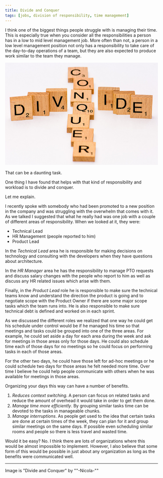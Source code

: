 ```yaml
---
title: Divide and Conquer
tags: [jobs, division of responsibility, time management]
---
```

I think one of the biggest things people struggle with is managing their time. This is especially true when you consider all the responsibilities a person has in a low to mid level management job. More often than not, a person in a low level management position not only has a responsibility to take care of the day-to-day operations of a team, but they are also expected to produce work similar to the team they manage.

![divide][divide]

That can be a daunting task.

One thing I have found that helps with that kind of responsibility and workload is to divide and conquer.

Let me explain.

I recently spoke with somebody who had been promoted to a new position in the company and was struggling with the overwhelm that comes with it. As we talked I suggested that what he really had was one job with a couple of different areas of responsibility. When we looked at it, they were:

- Technical Lead
- HR Management (people reported to him)
- Product Lead

In the _Technical Lead_ area he is responsible for making decisions on technology and consulting with the developers when they have questions about architecture.

In the _HR Manager_ area he has the responsibility to manage PTO requests and discuss salary changes with the people who report to him as well as discuss any HR related issues which arise with them.

Finally, in the _Product Lead_ role he is responsible to make sure the technical teams know and understand the direction the product is going and to negotiate scope with the Product Owner if there are some major scope tasks which the team runs into. He is also responsible to make sure technical debt is defined and worked on in each sprint.

As we discussed the different roles we realized that one way he could get his schedule under control would be if he managed his time so that meetings and tasks could be grouped into one of the three areas. For example, he could set aside a day for each area during the week and ask for meetings in those areas only for those days. He could also schedule time each of those days for no meetings so he could focus on performing tasks in each of those areas.

For the other two days, he could have those left for ad-hoc meetings or he could schedule two days for those areas he felt needed more time. Over time I believe he could help people communicate with others when he was available for meetings in those areas.

Organizing your days this way can have a number of benefits.

1. _Reduces context switching_. A person can focus on related tasks and reduce the amount of overhead it would take in order to get them done.
2. _Manage time more efficiently_. By grouping similar tasks time can be devoted to the tasks in manageable chunks.
3. _Manage interruptions_. As people get used to the idea that certain tasks are done at certain times of the week, they can plan for it and group similar meetings on the same days. If possible even scheduling similar rooms and people so there is less travel and wasted time.

Would it be easy? No. I think there are lots of organizations where this would be almost impossible to implement. However, I also believe that some form of this would be possible in just about any organization as long as the benefits were communicated well.

---
[divide]: /images/post_images/divide_and_conquer.jpg
Image is "Divide and Conquer" by ""-Nicola-""
